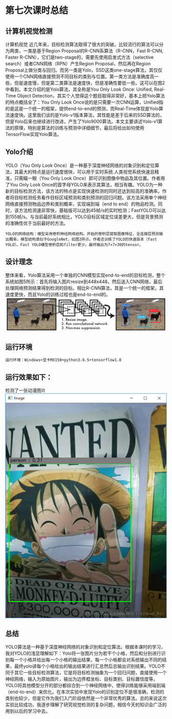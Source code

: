 # 第七次课时总结
## 计算机视觉检测
  计算机视觉
   近几年来，目标检测算法取得了很大的突破。比较流行的算法可以分为两类，一类是基于Region Proposal的R-CNN系算法（R-CNN，Fast R-CNN, Faster R-CNN），它们是two-stage的，需要先使用启发式方法（selective search）或者CNN网络（RPN）产生Region Proposal，然后再在Region Proposal上做分类与回归。而另一类是Yolo，SSD这类one-stage算法，其仅仅使用一个CNN网络直接预测不同目标的类别与位置。第一类方法是准确度高一些，但是速度慢，但是第二类算法是速度快，但是准确性要低一些。这可以在图2中看到。本文介绍的是Yolo算法，其全称是You Only Look Once: Unified, Real-Time Object Detection，其实个人觉得这个题目取得非常好，基本上把Yolo算法的特点概括全了：You Only Look Once说的是只需要一次CNN运算，Unified指的是这是一个统一的框架，提供end-to-end的预测，而Real-Time体现是Yolo算法速度快。这里我们谈的是Yolo-v1版本算法，其性能是差于后来的SSD算法的，但是Yolo后来也继续进行改进，产生了Yolo9000算法。本文主要讲述Yolo-v1算法的原理，特别是算法的训练与预测中详细细节，最后将给出如何使用TensorFlow实现Yolo算法。
## Yolo介绍
  YOLO（You Only Look Once）是一种基于深度神经网络的对象识别和定位算法，其最大的特点是运行速度很快，可以用于实时系统.人类视觉系统快速且精准，只需瞄一眼（You Only Look Once）即可识别图像中物品及其位置。作者用了You Only Look Once的首字母YOLO来表示其算法，相当有趣。YOLO为一种新的目标检测方法，该方法的特点是实现快速检测的同时还达到较高的准确率。作者将目标检测任务看作目标区域预测和类别预测的回归问题。该方法采用单个神经网络直接预测物品边界和类别概率，实现端到端（end to end）的物品检测。同时，该方法检测速非常快，基础版可以达到45帧/s的实时检测；FastYOLO可以达到155帧/s。与当前最好系统相比，YOLO目标区域定位误差更大，但是背景预测的准确性优于当前最好的方法。

    YOLO的网络结构：模型采用卷积神经网络结构。开始的卷积层提取图像特征，全连接层预测输出概率。模型结构类似于GoogleNet，如图3所示。作者还训练了YOLO的快速版本（fast YOLO）。Fast YOLO模型卷积层和filter更少。最终输出为7×7×30的tensor。
## 设计理念
  整体来看，Yolo算法采用一个单独的CNN模型实现end-to-end的目标检测，整个系统如图5所示：首先将输入图片resize到448x448，然后送入CNN网络，最后处理网络预测结果得到检测的目标。相比R-CNN算法，其是一个统一的框架，其速度更快，而且Yolo的训练过程也是end-to-end的。
![](media\1.png)
## 运行环境
    运行环境：Windows+显卡MX150+python3.6.5+tensorflow1.8
## 运行效果如下：
检测了一张动漫图片
![](media\2.png)
## 总结
  YOLO算法是一种基于深度神经网络的对象识别和定位算法。根据本课时的学习，我对YOLO的浅显理解如下：Yolo将一张图片分为若干个小格，然后和分别进行识别每一个小格并给出每一个小格的输出结果，每一个小格都会对系统输出不同的结果，最终yolo讲每个小格给出的输出结果进行汇总然后总输出识别结果。YOLO不同于其它一些目标检测算法，它是将目标检测抽象为一个回归问题，直接使用一个神经网络，输入为原始图片，输出为边界框坐标、目标类别、目标置信度等，YOLO将其他模型分开的部分都综合到一个神经网络中，使得训练能够采用端到端（end-to-end）来优化。在本次实验中发现Yolo的识别定位不是很准确，检测的类别也较少，但是它作为我们入门阶段依然是一个非常优秀的算法。总的来说这次实验比较成功，我逐步理解了研究视觉检测的复杂问题，相信今天的知识会广泛的用到以后的学习中去。